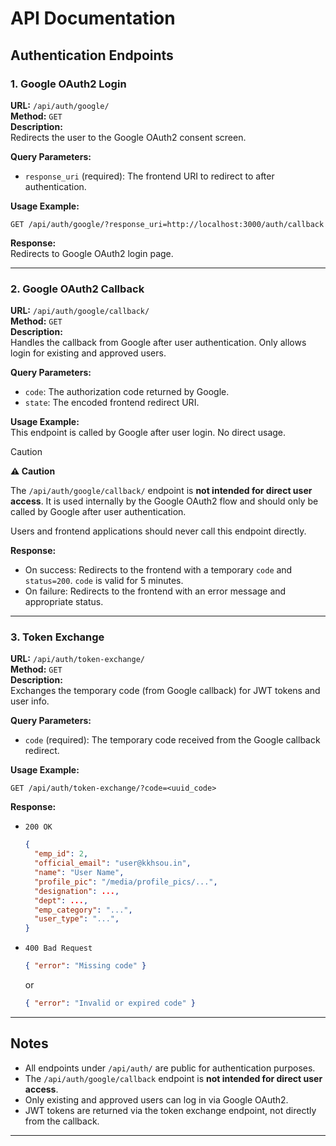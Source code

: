 # API Documentation

## Authentication Endpoints

### 1. Google OAuth2 Login

**URL:** `/api/auth/google/`  
**Method:** `GET`  
**Description:**  
Redirects the user to the Google OAuth2 consent screen.

**Query Parameters:**
- `response_uri` (required): The frontend URI to redirect to after authentication.


**Usage Example:**
```
GET /api/auth/google/?response_uri=http://localhost:3000/auth/callback
```

**Response:**  
Redirects to Google OAuth2 login page.

---

### 2. Google OAuth2 Callback

**URL:** `/api/auth/google/callback/`  
**Method:** `GET`  
**Description:**  
Handles the callback from Google after user authentication. Only allows login for existing and approved users.

**Query Parameters:**
- `code`: The authorization code returned by Google.
- `state`: The encoded frontend redirect URI.

**Usage Example:**  
This endpoint is called by Google after user login. No direct usage.

> [!CAUTION]
> **⚠️ Caution**
>
> The `/api/auth/google/callback/` endpoint is **not intended for direct user access**.
> It is used internally by the Google OAuth2 flow and should only be called by Google after user authentication.
>
> Users and frontend applications should never call this endpoint directly.


**Response:**  
- On success: Redirects to the frontend with a temporary `code` and `status=200`. `code` is valid for 5 minutes.
- On failure: Redirects to the frontend with an error message and appropriate status.

---

### 3. Token Exchange

**URL:** `/api/auth/token-exchange/`  
**Method:** `GET`  
**Description:**  
Exchanges the temporary code (from Google callback) for JWT tokens and user info.

**Query Parameters:**
- `code` (required): The temporary code received from the Google callback redirect.

**Usage Example:**
```
GET /api/auth/token-exchange/?code=<uuid_code>
```

**Response:**
- `200 OK`  
  ```json
  {
    "emp_id": 2,
    "official_email": "user@kkhsou.in",
    "name": "User Name",
    "profile_pic": "/media/profile_pics/...",
    "designation": ...,
    "dept": ...,
    "emp_category": "...",
    "user_type": "...",
  }
  ```
- `400 Bad Request`  
  ```json
  { "error": "Missing code" }
  ```
  or  
  ```json
  { "error": "Invalid or expired code" }
  ```

---

## Notes

- All endpoints under `/api/auth/` are public for authentication purposes.
- The `/api/auth/google/callback` endpoint is **not intended for direct user access**.
- Only existing and approved users can log in via Google OAuth2.
- JWT tokens are returned via the token exchange endpoint, not directly from the callback.

---


<!-- For more details, see the implementation in -->
